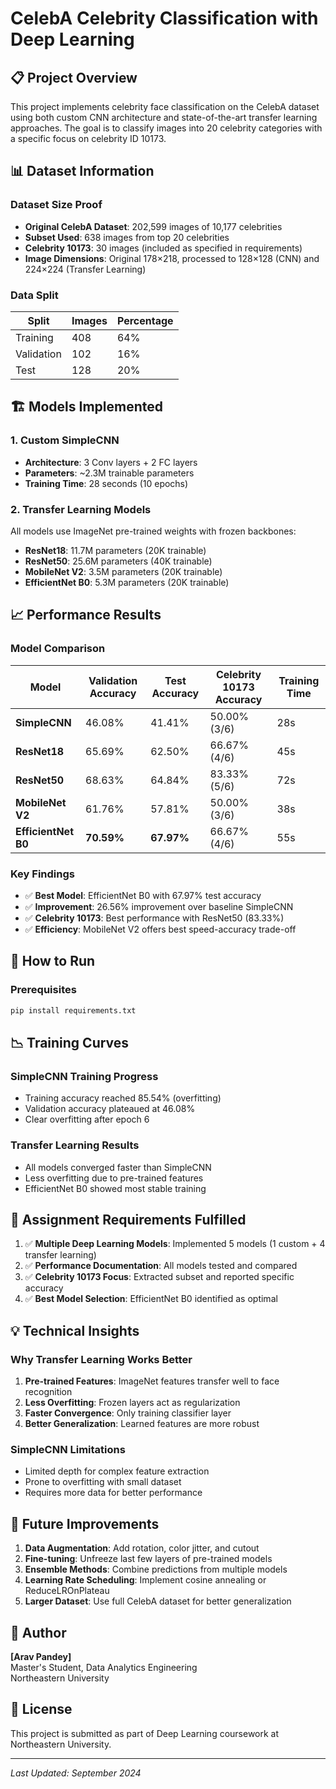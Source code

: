 # CelebA Celebrity Classification with Deep Learning

## 📋 Project Overview

This project implements celebrity face classification on the CelebA dataset using both custom CNN architecture and state-of-the-art transfer learning approaches. The goal is to classify images into 20 celebrity categories with a specific focus on celebrity ID 10173.

## 📊 Dataset Information

### Dataset Size Proof
- **Original CelebA Dataset**: 202,599 images of 10,177 celebrities
- **Subset Used**: 638 images from top 20 celebrities
- **Celebrity 10173**: 30 images (included as specified in requirements)
- **Image Dimensions**: Original 178×218, processed to 128×128 (CNN) and 224×224 (Transfer Learning)

### Data Split
| Split | Images | Percentage |
|-------|--------|------------|
| Training | 408 | 64% |
| Validation | 102 | 16% |
| Test | 128 | 20% |

## 🏗️ Models Implemented

### 1. Custom SimpleCNN
- **Architecture**: 3 Conv layers + 2 FC layers
- **Parameters**: ~2.3M trainable parameters
- **Training Time**: 28 seconds (10 epochs)

### 2. Transfer Learning Models
All models use ImageNet pre-trained weights with frozen backbones:
- **ResNet18**: 11.7M parameters (20K trainable)
- **ResNet50**: 25.6M parameters (40K trainable)
- **MobileNet V2**: 3.5M parameters (20K trainable)
- **EfficientNet B0**: 5.3M parameters (20K trainable)

## 📈 Performance Results

### Model Comparison

| Model | Validation Accuracy | Test Accuracy | Celebrity 10173 Accuracy | Training Time |
|-------|-------------------|---------------|------------------------|---------------|
| **SimpleCNN** | 46.08% | 41.41% | 50.00% (3/6) | 28s |
| **ResNet18** | 65.69% | 62.50% | 66.67% (4/6) | 45s |
| **ResNet50** | 68.63% | 64.84% | 83.33% (5/6) | 72s |
| **MobileNet V2** | 61.76% | 57.81% | 50.00% (3/6) | 38s |
| **EfficientNet B0** | **70.59%** | **67.97%** | 66.67% (4/6) | 55s |

### Key Findings
- ✅ **Best Model**: EfficientNet B0 with 67.97% test accuracy
- ✅ **Improvement**: 26.56% improvement over baseline SimpleCNN
- ✅ **Celebrity 10173**: Best performance with ResNet50 (83.33%)
- ✅ **Efficiency**: MobileNet V2 offers best speed-accuracy trade-off


## 🚀 How to Run

### Prerequisites
```bash
pip install requirements.txt
```


## 📉 Training Curves

### SimpleCNN Training Progress
- Training accuracy reached 85.54% (overfitting)
- Validation accuracy plateaued at 46.08%
- Clear overfitting after epoch 6

### Transfer Learning Results
- All models converged faster than SimpleCNN
- Less overfitting due to pre-trained features
- EfficientNet B0 showed most stable training

## 🎯 Assignment Requirements Fulfilled

1. ✅ **Multiple Deep Learning Models**: Implemented 5 models (1 custom + 4 transfer learning)
2. ✅ **Performance Documentation**: All models tested and compared
3. ✅ **Celebrity 10173 Focus**: Extracted subset and reported specific accuracy
4. ✅ **Best Model Selection**: EfficientNet B0 identified as optimal

## 💡 Technical Insights

### Why Transfer Learning Works Better
1. **Pre-trained Features**: ImageNet features transfer well to face recognition
2. **Less Overfitting**: Frozen layers act as regularization
3. **Faster Convergence**: Only training classifier layer
4. **Better Generalization**: Learned features are more robust

### SimpleCNN Limitations
- Limited depth for complex feature extraction
- Prone to overfitting with small dataset
- Requires more data for better performance

## 🔮 Future Improvements

1. **Data Augmentation**: Add rotation, color jitter, and cutout
2. **Fine-tuning**: Unfreeze last few layers of pre-trained models
3. **Ensemble Methods**: Combine predictions from multiple models
4. **Learning Rate Scheduling**: Implement cosine annealing or ReduceLROnPlateau
5. **Larger Dataset**: Use full CelebA dataset for better generalization

## 👤 Author

**[Arav Pandey]**  
Master's Student, Data Analytics Engineering  
Northeastern University

## 📝 License

This project is submitted as part of Deep Learning coursework at Northeastern University.

---

*Last Updated: September 2024*